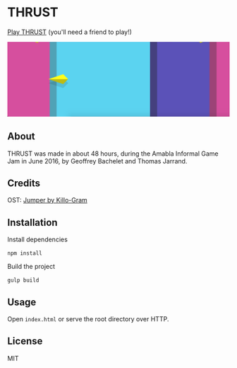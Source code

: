 # THRUST

[Play THRUST](https://thrustgame.github.io/thrust) (you'll need a friend to play!)

![](logo.png)

## About

THRUST was made in about 48 hours,
during the Amabla Informal Game Jam in June 2016,
by Geoffrey Bachelet and Thomas Jarrand.

## Credits

OST: [Jumper by Killo-Gram](https://www.jamendo.com/track/1350213/jumper)

## Installation

Install dependencies

    npm install

Build the project

    gulp build

## Usage

Open `index.html` or serve the root directory over HTTP.

## License

MIT
